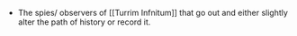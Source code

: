 - The spies/ observers of [[Turrim Infnitum]] that go out and either slightly alter the path of history or record it.
